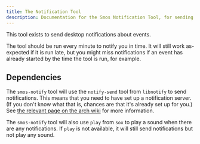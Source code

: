 ```yaml
---
title: The Notification Tool
description: Documentation for the Smos Notification Tool, for sending desktop notifications about entries
---
```


This tool exists to send desktop notifications about events.

The tool should be run every minute to notify you in time.
It will still work as-expected if it is run late, but you might miss notifications if an event has already started by the time the tool is run, for example.

## Dependencies

The `smos-notify` tool will use the `notify-send` tool from `libnotify` to send notifications.
This means that you need to have set up a notification server.
(If you don't know what that is, chances are that it's already set up for you.)
See [the relevant page on the arch wiki](https://wiki.archlinux.org/index.php/Desktop_notifications) for more information.

The `smos-notify` tool will also use `play` from `sox` to play a sound when there are any notifications.
If `play` is not available, it will still send notifications but not play any sound.
